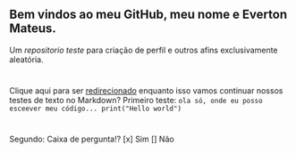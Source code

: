 ## Bem vindos ao meu GitHub, meu nome e Everton Mateus.
Um _repositorio teste_ para criação de perfil e outros afins exclusivamente aleatória.
#
Clique aqui para ser [redirecionado](newFileLink.txt) enquanto isso vamos continuar nossos testes de texto no Markdown?
Primeiro teste:
 `ola só, onde eu posso esceever meu código...
 print("Hello world")`
#
 Segundo:
 Caixa de pergunta!?
 [x] Sim
 [] Não
